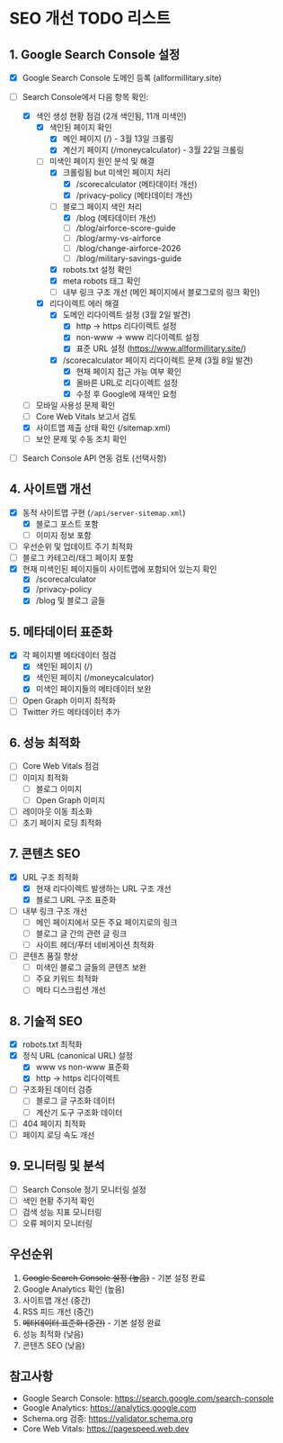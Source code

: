 # SEO 개선 TODO 리스트

## 1. Google Search Console 설정
- [x] Google Search Console 도메인 등록 (allformillitary.site)
- [ ] Search Console에서 다음 항목 확인:
  - [x] 색인 생성 현황 점검 (2개 색인됨, 11개 미색인)
    - [x] 색인된 페이지 확인
      - [x] 메인 페이지 (/) - 3월 13일 크롤링
      - [x] 계산기 페이지 (/moneycalculator) - 3월 22일 크롤링
    - [ ] 미색인 페이지 원인 분석 및 해결
      - [x] 크롤링됨 but 미색인 페이지 처리
        - [x] /scorecalculator (메타데이터 개선)
        - [x] /privacy-policy (메타데이터 개선)
      - [ ] 블로그 페이지 색인 처리
        - [x] /blog (메타데이터 개선)
        - [ ] /blog/airforce-score-guide
        - [ ] /blog/army-vs-airforce
        - [ ] /blog/change-airforce-2026
        - [ ] /blog/military-savings-guide
      - [x] robots.txt 설정 확인
      - [x] meta robots 태그 확인
      - [ ] 내부 링크 구조 개선 (메인 페이지에서 블로그로의 링크 확인)
    - [x] 리다이렉트 에러 해결
      - [x] 도메인 리다이렉트 설정 (3월 2일 발견)
        - [x] http → https 리다이렉트 설정
        - [x] non-www → www 리다이렉트 설정
        - [x] 표준 URL 설정 (https://www.allformillitary.site/)
      - [x] /scorecalculator 페이지 리다이렉트 문제 (3월 8일 발견)
        - [x] 현재 페이지 접근 가능 여부 확인
        - [x] 올바른 URL로 리다이렉트 설정
        - [x] 수정 후 Google에 재색인 요청
  - [ ] 모바일 사용성 문제 확인
  - [ ] Core Web Vitals 보고서 검토
  - [x] 사이트맵 제출 상태 확인 (/sitemap.xml)
  - [ ] 보안 문제 및 수동 조치 확인
- [ ] Search Console API 연동 검토 (선택사항)




## 4. 사이트맵 개선
- [x] 동적 사이트맵 구현 (`/api/server-sitemap.xml`)
  - [x] 블로그 포스트 포함
  - [ ] 이미지 정보 포함
- [ ] 우선순위 및 업데이트 주기 최적화
- [ ] 블로그 카테고리/태그 페이지 포함
- [x] 현재 미색인된 페이지들이 사이트맵에 포함되어 있는지 확인
  - [x] /scorecalculator
  - [x] /privacy-policy
  - [x] /blog 및 블로그 글들

## 5. 메타데이터 표준화
- [x] 각 페이지별 메타데이터 점검
  - [x] 색인된 페이지 (/)
  - [x] 색인된 페이지 (/moneycalculator)
  - [x] 미색인 페이지들의 메타데이터 보완
- [ ] Open Graph 이미지 최적화
- [ ] Twitter 카드 메타데이터 추가

## 6. 성능 최적화
- [ ] Core Web Vitals 점검
- [ ] 이미지 최적화
  - [ ] 블로그 이미지
  - [ ] Open Graph 이미지
- [ ] 레이아웃 이동 최소화
- [ ] 초기 페이지 로딩 최적화

## 7. 콘텐츠 SEO
- [x] URL 구조 최적화
  - [x] 현재 리다이렉트 발생하는 URL 구조 개선
  - [x] 블로그 URL 구조 표준화
- [ ] 내부 링크 구조 개선
  - [ ] 메인 페이지에서 모든 주요 페이지로의 링크
  - [ ] 블로그 글 간의 관련 글 링크
  - [ ] 사이트 헤더/푸터 네비게이션 최적화
- [ ] 콘텐츠 품질 향상
  - [ ] 미색인 블로그 글들의 콘텐츠 보완
  - [ ] 주요 키워드 최적화
  - [ ] 메타 디스크립션 개선

## 8. 기술적 SEO
- [x] robots.txt 최적화
- [x] 정식 URL (canonical URL) 설정
  - [x] www vs non-www 표준화
  - [x] http → https 리다이렉트
- [ ] 구조화된 데이터 검증
  - [ ] 블로그 글 구조화 데이터
  - [ ] 계산기 도구 구조화 데이터
- [ ] 404 페이지 최적화
- [ ] 페이지 로딩 속도 개선

## 9. 모니터링 및 분석
- [ ] Search Console 정기 모니터링 설정
- [ ] 색인 현황 주기적 확인
- [ ] 검색 성능 지표 모니터링
- [ ] 오류 페이지 모니터링

## 우선순위
1. ~~Google Search Console 설정 (높음)~~ - 기본 설정 완료
2. Google Analytics 확인 (높음)
3. 사이트맵 개선 (중간)
4. RSS 피드 개선 (중간)
5. ~~메타데이터 표준화 (중간)~~ - 기본 설정 완료
6. 성능 최적화 (낮음)
7. 콘텐츠 SEO (낮음)

## 참고사항
- Google Search Console: https://search.google.com/search-console
- Google Analytics: https://analytics.google.com
- Schema.org 검증: https://validator.schema.org
- Core Web Vitals: https://pagespeed.web.dev 